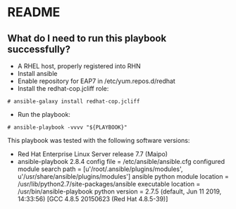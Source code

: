 README
====

What do I need to run this playbook successfully?
---

* A RHEL host, properly registered into RHN
* Install ansible
* Enable repository for EAP7 in /etc/yum.repos.d/redhat
* Install the redhat-cop.jcliff role:

```
# ansible-galaxy install redhat-cop.jcliff
```
* Run the playbook:

```
# ansible-playbook -vvvv "${PLAYBOOK}"
```

This playbook was tested with the following software versions:

* Red Hat Enterprise Linux Server release 7.7 (Maipo)
* ansible-playbook 2.8.4
  config file = /etc/ansible/ansible.cfg
  configured module search path = [u'/root/.ansible/plugins/modules', u'/usr/share/ansible/plugins/modules']
  ansible python module location = /usr/lib/python2.7/site-packages/ansible
  executable location = /usr/bin/ansible-playbook
  python version = 2.7.5 (default, Jun 11 2019, 14:33:56) [GCC 4.8.5 20150623 (Red Hat 4.8.5-39)]

